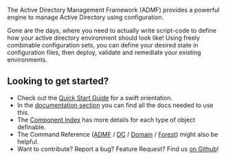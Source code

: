 The Active Directory Management Framework (ADMF) provides a powerful engine to manage Active Directory using configuration.

Gone are the days, where you need to actually write script-code to define how your active directory environment should look like!
Using freely combinable configuration sets, you can define your desired state in configuration files, then deploy, validate and remediate your existing environments.

## Looking to get started?

+ Check out the [Quick Start Guide](documentation/basics/getting-started.html) for a swift orientation.
+ In the [documentation section](documentation.html) you can find all the docs needed to use this.
+ The [Component Index](documentation/components/components.html) has more details for each type of object definable.
+ The Command Reference ([ADMF](documentation/commands/ADMF.html) / [DC](documentation/commands/DCManagement.html) / [Domain](documentation/commands/DomainManagement.html) / [Forest](documentation/commands/ForestManagement.html)) might also be helpful.
+ Want to contribute? Report a bug? Feature Request? Find us [on Github](https://github.com/ActiveDirectoryManagementFramework)!
